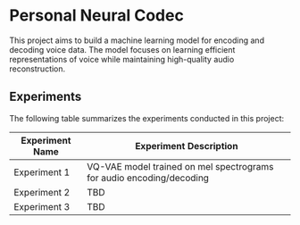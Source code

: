 # Personal Neural Codec

This project aims to build a machine learning model for encoding and decoding voice data. The model focuses on learning efficient representations of voice while maintaining high-quality audio reconstruction.

## Experiments

The following table summarizes the experiments conducted in this project:

| Experiment Name   | Experiment Description                                              |
|-------------------|---------------------------------------------------------------------|
| Experiment 1      | VQ-VAE model trained on mel spectrograms for audio encoding/decoding|
| Experiment 2      | TBD                                                                 |
| Experiment 3      | TBD     

